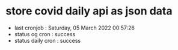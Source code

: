 # store covid daily api as json data

- last cronjob : Saturday, 05 March 2022 00:57:26
- status og cron : success
- status daily cron : success
      
      